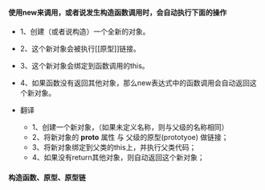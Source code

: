 #### 使用new来调用，或者说发生构造函数调用时，会自动执行下面的操作
* 1、创建（或者说构造）一个全新的对象。
* 2、这个新对象会被执行[[原型]]链接。
* 3、这个新对象会绑定到函数调用的this。
* 4、如果函数没有返回其他对象，那么new表达式中的函数调用会自动返回这个新对象。

* 翻译
	* 1、创建一个新对象，（如果未定义名称，则与父级的名称相同）
	* 2、将新对象的 __proto__ 属性 与 父级的原型(prototyoe) 做链接；
	* 3、将新对象绑定到父类的this上，并执行父类代码；
	* 4、如果没有return其他对象，则自动返回这个新对象；


#### 构造函数、原型、原型链






